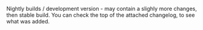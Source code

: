 Nightly builds / development version - may contain a slighly more changes, then stable build. You can check the top of the attached changelog, to see what was added.



